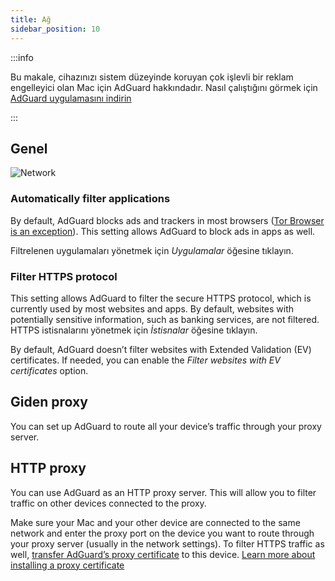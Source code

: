 ```yaml
---
title: Ağ
sidebar_position: 10
---
```


:::info

Bu makale, cihazınızı sistem düzeyinde koruyan çok işlevli bir reklam engelleyici olan Mac için AdGuard hakkındadır. Nasıl çalıştığını görmek için [AdGuard uygulamasını indirin](https://agrd.io/download-kb-adblock)

:::

## Genel

![Network](https://cdn.adtidy.org/content/kb/ad_blocker/mac/network.png)

### Automatically filter applications

By default, AdGuard blocks ads and trackers in most browsers ([Tor Browser is an exception](/adguard-for-mac/solving-problems/tor-filtering)). This setting allows AdGuard to block ads in apps as well.

Filtrelenen uygulamaları yönetmek için _Uygulamalar_ öğesine tıklayın.

### Filter HTTPS protocol

This setting allows AdGuard to filter the secure HTTPS protocol, which is currently used by most websites and apps. By default, websites with potentially sensitive information, such as banking services, are not filtered. HTTPS istisnalarını yönetmek için _İstisnalar_ öğesine tıklayın.

By default, AdGuard doesn’t filter websites with Extended Validation (EV) certificates. If needed, you can enable the _Filter websites with EV certificates_ option.

## Giden proxy

You can set up AdGuard to route all your device’s traffic through your proxy server.

## HTTP proxy

You can use AdGuard as an HTTP proxy server. This will allow you to filter traffic on other devices connected to the proxy.

Make sure your Mac and your other device are connected to the same network and enter the proxy port on the device you want to route through your proxy server (usually in the network settings). To filter HTTPS traffic as well, [transfer AdGuard’s proxy certificate](http://local.adguard.org/cert) to this device. [Learn more about installing a proxy certificate](/guides/proxy-certificate)
